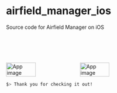 # airfield_manager_ios
Source code for Airfield Manager on iOS

<a href="https://itunes.apple.com/us/app/airfield-manager/id944128338?mt=8&at=10l6Xd&ct=j90o7guner00xkod01g9a" 
                style="display:inline-block;overflow:hidden;background:url(https://linkmaker.itunes.apple.com/assets/shared/badges/en-us/appstore-lrg.svg) no-repeat;width:135px;height:40px;background-size:contain;margin:10px 0px"></a>

<div style="display:flex;">
<img alt="App image" src="https://drive.google.com/uc?export=view&id=143a0NyAWNSNjcjN_jvlp1k_q-70qOiwk" width="40%">
<img alt="App image" src="https://drive.google.com/uc?export=view&id=1ucen-z2ocrgf9C5wpXo509mAB87Q8k19" width="40%">
</div>

  ```bash
  $> Thank you for checking it out!
  ```
